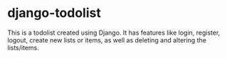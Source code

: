 # django-todolist
This is a todolist created using Django. It has features like login, register, logout, create new lists or items, as well as deleting and altering the lists/items.

